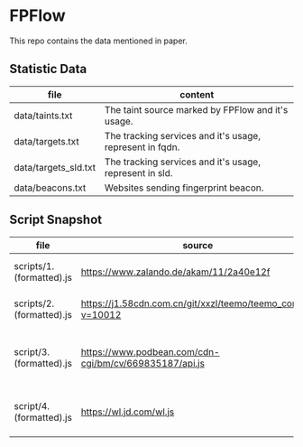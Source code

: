 # FPFlow

This repo contains the data mentioned in paper.


## Statistic Data

| file                 | content                                                  |
| -------------------- | -------------------------------------------------------- |
| data/taints.txt      | The taint source marked by FPFlow and it's usage.        |
| data/targets.txt     | The tracking services and it's usage, represent in fqdn. |
| data/targets_sld.txt | The tracking services and it's usage, represent in sld.  |
| data/beacons.txt     | Websites sending fingerprint beacon.                     |

## Script Snapshot

| file                     | source                                                       | description                                  |
| ------------------------ | ------------------------------------------------------------ | -------------------------------------------- |
| scripts/1.(formatted).js | https://www.zalando.de/akam/11/2a40e12f                      | An encrypted script used by 88 sites         |
| scripts/2.(formatted).js | https://j1.58cdn.com.cn/git/xxzl/teemo/teemo_core.js?v=10012 | A script using fingerprintjs                 |
| script/3.(formatted).js  | https://www.podbean.com/cdn-cgi/bm/cv/669835187/api.js       | A script using Picasso canvas fingerprinting |
| script/4.(formatted).js  | https://wl.jd.com/wl.js                                      | A script use md5 to digest fingerprints      |